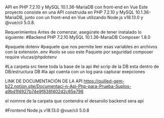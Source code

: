 API en PHP 7.2.10 y MySQL 10.1.36-MariaDB con front-end en Vue
Este proyecto consiste en una API construida en PHP 7.2.10 y MySQL 10.1.36-MariaDB, junto con un front-end en Vue utilizando Node.js v18.13.0 y @vue/cli 5.0.8.

Requerimientos
Antes de comenzar, asegúrate de tener instalado lo siguiente:
#Backend
PHP 7.2.10
MySQL 10.1.36-MariaDB
Composer 1.8.0

#paquete dotenv 
#paquete  que nos permite leer esas variables en archivos con la extensión .env
#solo se uso este Paquete por seguridad
composer require vlucas/phpdotenv

#La carpeta src tiene toda la base de la api
#el scrip de la DB esta dentro de DB/estructura DB
#la api cuenta con un log para capturar exepciones

LINK DE DOCUMENTACIÓN DE LA API
https://quilled-gem-b22.notion.site/Documentaci-n-Api-Php-para-Prueba-Suplos-a9bd1f4927b74e9f838f402d2c65e798

el nomnre de la carpeta que contendra el desarollo backend sera api

#Frontend
Node.js v18.13.0
@vue/cli 5.0.8